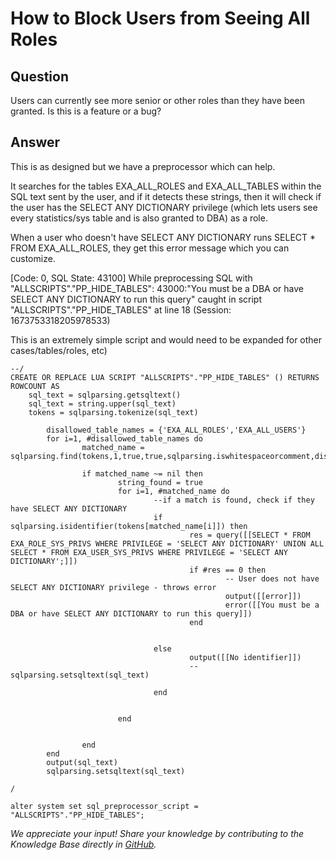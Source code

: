 # How to Block Users from Seeing All Roles

## Question
Users can currently see more senior or other roles than they have been granted.  Is this is a feature or a bug?

## Answer
This is as designed but we have a preprocessor which can help.

It searches for the tables EXA_ALL_ROLES and EXA_ALL_TABLES within the SQL text sent by the user, and if it detects these strings, then it will check if the user has the SELECT ANY DICTIONARY privilege (which lets users see every statistics/sys table and is also granted to DBA) as a role.

When a user who doesn't have SELECT ANY DICTIONARY runs SELECT * FROM EXA_ALL_ROLES, they get this error message which you can customize.

[Code: 0, SQL State: 43100] While preprocessing SQL with "ALLSCRIPTS"."PP_HIDE_TABLES": 43000:"You must be a DBA or have SELECT ANY DICTIONARY to run this query" caught in script "ALLSCRIPTS"."PP_HIDE_TABLES" at line 18 (Session: 1673753318205978533)

This is an extremely simple script and would need to be expanded for other cases/tables/roles, etc)
```
--/
CREATE OR REPLACE LUA SCRIPT "ALLSCRIPTS"."PP_HIDE_TABLES" () RETURNS ROWCOUNT AS
    sql_text = sqlparsing.getsqltext()
    sql_text = string.upper(sql_text)
    tokens = sqlparsing.tokenize(sql_text)
    
        disallowed_table_names = {'EXA_ALL_ROLES','EXA_ALL_USERS'}
        for i=1, #disallowed_table_names do
                matched_name = sqlparsing.find(tokens,1,true,true,sqlparsing.iswhitespaceorcomment,disallowed_table_names[i])

                if matched_name ~= nil then
                        string_found = true
                        for i=1, #matched_name do
                                --if a match is found, check if they have SELECT ANY DICTIONARY
                                if sqlparsing.isidentifier(tokens[matched_name[i]]) then
                                        res = query([[SELECT * FROM EXA_ROLE_SYS_PRIVS WHERE PRIVILEGE = 'SELECT ANY DICTIONARY' UNION ALL SELECT * FROM EXA_USER_SYS_PRIVS WHERE PRIVILEGE = 'SELECT ANY DICTIONARY';]])
                                        if #res == 0 then
                                                -- User does not have SELECT ANY DICTIONARY privilege - throws error
                                                output([[error]])
                                                error([[You must be a DBA or have SELECT ANY DICTIONARY to run this query]])
                                        end
                
                                                
                                else
                                        output([[No identifier]])
                                        --sqlparsing.setsqltext(sql_text)       
                                
                                end
                                        
                                
                        end
                        
                
                end
        end
        output(sql_text)
        sqlparsing.setsqltext(sql_text)   
        
/

alter system set sql_preprocessor_script = "ALLSCRIPTS"."PP_HIDE_TABLES";
```

*We appreciate your input! Share your knowledge by contributing to the Knowledge Base directly in [GitHub](https://github.com/exasol/public-knowledgebase).* 